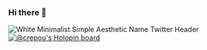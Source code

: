 ### Hi there 👋
![White Minimalist Simple Aesthetic Name Twitter Header](https://github.com/ChrRepou/ChrRepou/assets/54071776/7d5db4d0-8eea-4788-98f2-4c17d8d04d4c)
[![@crepou's Holopin board](https://holopin.io/api/user/board?user=crepou)](https://holopin.io/@crepou)

<!--
**ChrRepou/ChrRepou** is a ✨ _special_ ✨ repository because its `README.md` (this file) appears on your GitHub profile.

Here are some ideas to get you started:

- 🔭 I’m currently working on ...
- 🌱 I’m currently learning ...
- 👯 I’m looking to collaborate on ...
- 🤔 I’m looking for help with ...
- 💬 Ask me about ...
- 📫 How to reach me: ...
- 😄 Pronouns: ...
- ⚡ Fun fact: ...
-->
